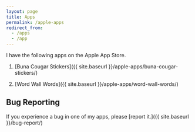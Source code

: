 ```yaml
---
layout: page
title: Apps
permalink: /apple-apps
redirect_from:
  - /apps
  - /app
---
```


I have the following apps on the Apple App Store.

1. [Buna Cougar Stickers]({{ site.baseurl }}/apple-apps/buna-cougar-stickers/)

2. [Word Wall Words]({{ site.baseurl }}/apple-apps/word-wall-words/)

## Bug Reporting

If you experience a bug in one of my apps, please [report it.]({{ site.baseurl }}/bug-report/)
